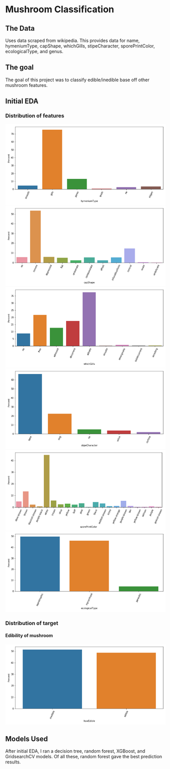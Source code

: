 # Mushroom Classification
## The Data
Uses data scraped from wikipedia. This provides data for name, hymeniumType, capShape, whichGills, stipeCharacter, sporePrintColor, ecologicalType, and genus.

## The goal
The goal of this project was to classify edible/inedible base off other mushroom features.


## Initial EDA 

### Distribution of features 
![Hymenium Type](graphs/hymeniumType.png)
![Cap Shape](graphs/capShape.png)
![Gill type](graphs/whichGills.png)
![Stipe Character](graphs/stipeCharacter.png)
![Spore Print Color](graphs/sporePrintColor.png)
![Ecological Type](graphs/ecologicalType.png)

### Distribution of target 
#### Edibility of mushroom
![Edibility](graphs/howEdible.png)


## Models Used
After initial EDA, I ran a decision tree, random forest, XGBoost, and  GridsearchCV models. Of all these, random forest gave the best prediction results.

